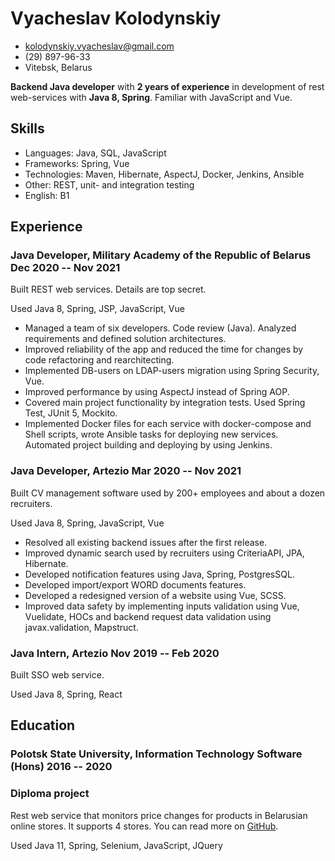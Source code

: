 <!-- The (first) h1 will be used as the <title> of the HTML page -->
# Vyacheslav Kolodynskiy

<!-- The unordered list immediately after the h1 will be formatted on a single
line. It is intended to be used for contact details -->
- <kolodynskiy.vyacheslav@gmail.com>
- (29) 897-96-33
- Vitebsk, Belarus

<!-- The paragraph after the h1 and ul and before the first h2 is optional. It
is intended to be used for a short summary. -->
**Backend Java developer** with **2 years of experience** in development of rest web-services with **Java 8, Spring**. Familiar with JavaScript and Vue.


## Skills
- Languages: Java, SQL, JavaScript
- Frameworks: Spring, Vue
- Technologies: Maven, Hibernate, AspectJ, Docker, Jenkins, Ansible
- Other: REST, unit- and integration testing
- English: B1

## Experience

<!-- You have to wrap the "left" and "right" half of these headings in spans by
hand -->


### <span>Java Developer, Military Academy of the Republic of Belarus</span> <span>Dec 2020 -- Nov 2021</span>

Built REST web services. Details are top secret.

Used <span class="colored">Java 8, Spring, JSP, JavaScript, Vue</span>

- Managed a team of six developers. Code review (<span class="tech">Java</span>). Analyzed requirements and defined solution architectures.
- Improved reliability of the app and reduced the time for changes by code refactoring and rearchitecting.
- Implemented DB-users on <span class="tech">LDAP</span>-users migration using <span class="tech">Spring Security, Vue</span>.
- Improved performance by using <span class="tech">AspectJ</span> instead of <span class="tech">Spring AOP</span>.
- Covered main project functionality by integration tests. Used <span class="tech">Spring Test, JUnit 5, Mockito</span>.
- Implemented <span class="tech">Docker</span> files for each service with docker-compose and <span class="tech">Shell scripts</span>, wrote <span class="tech">Ansible</span> tasks for deploying new services. Automated project building and deploying by using <span class="tech">Jenkins</span>.

### <span>Java Developer, Artezio</span> <span>Mar 2020 -- Nov 2021</span>

Built CV management software used by 200+ employees and about a dozen recruiters.

Used <span class="colored">Java 8, Spring, JavaScript, Vue</span>

- Resolved all existing backend issues after the first release.
- Improved dynamic search used by recruiters using <span class="tech">CriteriaAPI, JPA, Hibernate</span>.
- Developed notification features using <span class="tech">Java, Spring, PostgresSQL</span>.
- Developed <span class="tech">import/export WORD documents</span> features.
- Developed a redesigned version of a website using <span class="tech">Vue, SCSS</span>.
- Improved data safety by implementing inputs validation using <span class="tech">Vue, Vuelidate, HOCs</span> and backend request data validation using <span class="tech">javax.validation, Mapstruct</span>.

### <span>Java Intern, Artezio</span> <span>Nov 2019 -- Feb 2020</span>

Built SSO web service.

Used <span class="colored">Java 8, Spring, React</span>

## Education

### <span>Polotsk State University, Information Technology Software (Hons)</span> <span>2016 -- 2020</span>

### <span>Diploma project</span>

Rest web service that monitors price changes for products in Belarusian online stores. It supports 4 stores. You can read more on [GitHub](https://github.com/tiger8BIT/price-checker-by).

Used <span class="colored">Java 11, Spring, Selenium, JavaScript, JQuery</span>
